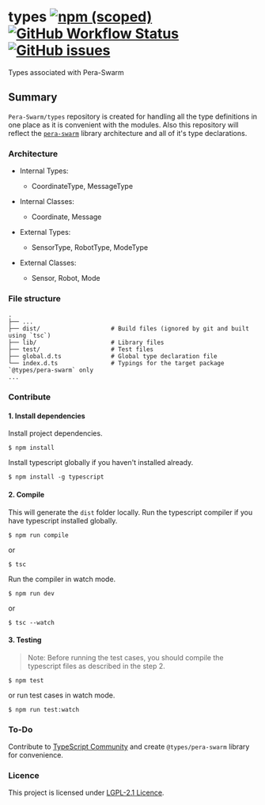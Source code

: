# types [![npm (scoped)](https://img.shields.io/npm/v/@pera-swarm/types.svg)](https://github.com/Pera-Swarm/types/) [![GitHub Workflow Status](https://img.shields.io/github/workflow/status/Pera-Swarm/types/%F0%9F%9A%80%20Release)](https://github.com/Pera-Swarm/types/releases) [![GitHub issues](https://img.shields.io/github/issues/Pera-Swarm/types)](https://github.com/Pera-Swarm/types/issues)
Types associated with Pera-Swarm

## Summary
`Pera-Swarm/types` repository is created for handling all the type definitions in one place as it is convenient with the modules. Also this repository will reflect the [`pera-swarm`](https://github.com/Pera-Swarm/pera-swarm) library architecture and all of it's type declarations.

### Architecture

- Internal Types:
  - CoordinateType, MessageType
- Internal Classes:
  - Coordinate, Message

- External Types:
  - SensorType, RobotType, ModeType
- External Classes:
  - Sensor, Robot, Mode

### File structure
    .
    ├── ...
    ├── dist/                    # Build files (ignored by git and built using `tsc`)
    ├── lib/                     # Library files
    ├── test/                    # Test files
    ├── global.d.ts              # Global type declaration file
    └── index.d.ts               # Typings for the target package `@types/pera-swarm` only
    ...

### Contribute

#### 1. Install dependencies

Install project dependencies.
```
$ npm install
```
Install typescript globally if you haven't installed already.
```
$ npm install -g typescript
```

#### 2. Compile

This will generate the `dist` folder locally.
Run the typescript compiler if you have typescript installed globally.
```
$ npm run compile
```
or
```
$ tsc
```

Run the compiler in watch mode.
```
$ npm run dev
```
or
```
$ tsc --watch
```

#### 3. Testing

> Note: Before running the test cases, you should compile the typescript files as described in the step 2.
```
$ npm test
```
or run test cases in watch mode.
```
$ npm run test:watch
```

### To-Do
Contribute to [TypeScript Community](https://github.com/DefinitelyTyped/DefinitelyTyped/) and create `@types/pera-swarm` library for convenience.

### Licence
This project is licensed under [LGPL-2.1 Licence](https://github.com/Pera-Swarm/types/blob/main/LICENSE).
